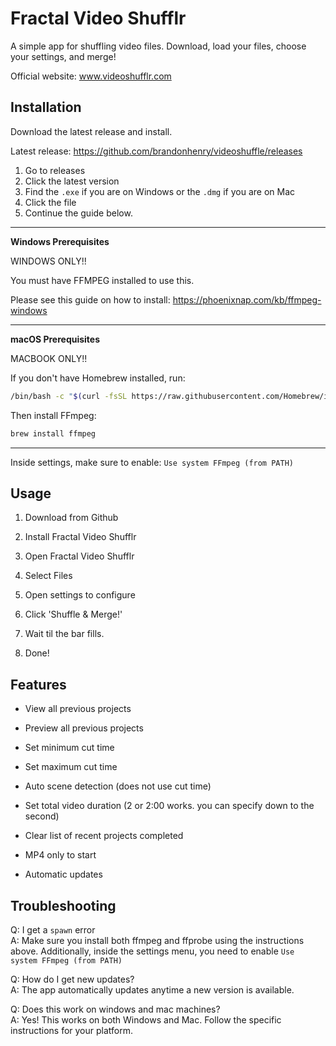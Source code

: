 # Fractal Video Shufflr

A simple app for shuffling video files. Download, load your files, choose your settings, and merge!

Official website: www.videoshufflr.com

## Installation

Download the latest release and install. 

Latest release: https://github.com/brandonhenry/videoshuffle/releases

1. Go to releases
2. Click the latest version
3. Find the `.exe` if you are on Windows or the `.dmg` if you are on Mac
4. Click the file
5. Continue the guide below.
<hr>

**Windows Prerequisites**

WINDOWS ONLY!!

You must have FFMPEG installed to use this. 

Please see this guide on how to install: https://phoenixnap.com/kb/ffmpeg-windows

<hr>

**macOS Prerequisites**

MACBOOK ONLY!!

If you don't have Homebrew installed, run:

```bash
/bin/bash -c "$(curl -fsSL https://raw.githubusercontent.com/Homebrew/install/HEAD/install.sh)"
```

Then install FFmpeg:

```bash
brew install ffmpeg
```
<hr>

Inside settings, make sure to enable: `Use system FFmpeg (from PATH)`


## Usage


1. Download from Github

2. Install Fractal Video Shufflr

3. Open Fractal Video Shufflr

4. Select Files

5. Open settings to configure

6. Click 'Shuffle & Merge!'

7. Wait til the bar fills.

8. Done!

## Features

- View all previous projects

- Preview all previous projects

- Set minimum cut time 

- Set maximum cut time

- Auto scene detection (does not use cut time)

- Set total video duration (2 or 2:00 works. you can specify down to the second)

- Clear list of recent projects completed

- MP4 only to start

- Automatic updates

## Troubleshooting

Q: I get a `spawn` error
<br>
A: Make sure you install both ffmpeg and ffprobe using the instructions above. Additionally, inside the settings menu, you need to enable `Use system FFmpeg (from PATH)`

Q: How do I get new updates? 
<br>
A: The app automatically updates anytime a new version is available.

Q: Does this work on windows and mac machines? 
<br>
A: Yes! This works on both Windows and Mac. Follow the specific instructions for your platform. 
